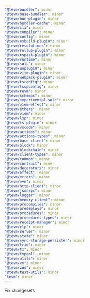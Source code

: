 ```yaml
---
"@tevm/bundler": minor
"@tevm/base-bundler": minor
"@tevm/bun-plugin": minor
"@tevm/bundler-cache": minor
"@tevm/cli": minor
"@tevm/compiler": minor
"@tevm/config": minor
"@tevm/esbuild-plugin": minor
"@tevm/resolutions": minor
"@tevm/rollup-plugin": minor
"@tevm/rspack-plugin": minor
"@tevm/runtime": minor
"@tevm/solc": minor
"@tevm/unplugin": minor
"@tevm/vite-plugin": minor
"@tevm/webpack-plugin": minor
"@tevm/tsconfig": minor
"@tevm/tsupconfig": minor
"@tevm/revm": minor
"@tevm/schemas": minor
"@tevm/experimental-solc": minor
"@tevm/viem-effect": minor
"@tevm/ethers": minor
"@tevm/viem": minor
"@tevm/lsp": minor
"@tevm/ts-plugin": minor
"@tevm/vscode": minor
"@tevm/actions": minor
"@tevm/actions-types": minor
"@tevm/base-client": minor
"@tevm/block": minor
"@tevm/blockchain": minor
"@tevm/client-types": minor
"@tevm/common": minor
"@tevm/contract": minor
"@tevm/decorators": minor
"@tevm/effect": minor
"@tevm/errors": minor
"@tevm/evm": minor
"@tevm/http-client": minor
"@tevm/jsonrpc": minor
"@tevm/logger": minor
"@tevm/memory-client": minor
"@tevm/precompiles": minor
"@tevm/predeploys": minor
"@tevm/procedures": minor
"@tevm/procedures-types": minor
"@tevm/receipt-manager": minor
"@tevm/rlp": minor
"@tevm/server": minor
"@tevm/state": minor
"@tevm/sync-storage-persister": minor
"@tevm/trie": minor
"@tevm/tx": minor
"@tevm/txpool": minor
"@tevm/utils": minor
"@tevm/vm": minor
"@tevm/zod": minor
"@tevm/test-utils": minor
"tevm": minor
---
```


Fix changesets
